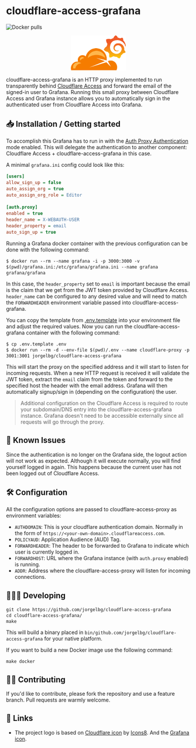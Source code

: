 # cloudflare-access-grafana

![Docker pulls](https://badgen.net/docker/pulls/jorgelbg/cloudflare-access-grafana?icon=docker&color=purple)

<p align="center">
    <img class="center" src="docs/logo.svg" width="150" alt="cloudflare access grafana logo"/>
</p>

cloudflare-access-grafana is an HTTP proxy implemented to run transparently behind [Cloudflare
Access](https://teams.cloudflare.com/access/) and forward the email of the signed-in user to Grafana.
Running this small proxy between Cloudflare Access and Grafana instance allows you to
automatically sign in the authenticated user from Cloudflare Access into Grafana.

## 📥 Installation / Getting started

To accomplish this Grafana has to run in with the [Auth Proxy
Authentication](https://grafana.com/docs/grafana/latest/auth/auth-proxy/) mode enabled. This will
delegate the authentication to another component: Cloudflare Access + cloudflare-access-grafana in
this case.

A minimal `grafana.ini` config could look like this:

```ini
[users]
allow_sign_up = false
auto_assign_org = true
auto_assign_org_role = Editor

[auth.proxy]
enabled = true
header_name = X-WEBAUTH-USER
header_property = email
auto_sign_up = true
```

Running a Grafana docker container with the previous configuration can be done with the following command:

```shell
$ docker run --rm --name grafana -i -p 3000:3000 -v $(pwd)/grafana.ini:/etc/grafana/grafana.ini --name grafana grafana/grafana
```

In this case, the `header_property` set to `email` is important because the email is the claim
that we get from the JWT token provided by Cloudflare Access. `header_name` can be configured to any
desired value and will need to match the `FORWARDHEADER` environment variable passed into
cloudflare-access-grafana.

You can copy the template from [.env.template](.env.template) into your environment file and adjust
the required values. Now you can run the cloudflare-access-grafana container with the following command:

```
$ cp .env.template .env
$ docker run --rm -d --env-file $(pwd)/.env --name cloudflare-proxy -p 3001:3001 jorgelbg/cloudflare-access-grafana
```

This will start the proxy on the specified address and it will start to listen for incoming requests.
When a new HTTP request is received it will validate the JWT token, extract the `email` claim from
the token and forward to the specified host the header with the email address. Grafana will then
automatically signup/sign in (depending on the configuration) the user.

> Additional configuration on the Cloudflare Access is required to route your subdomain/DNS entry
> into the cloudflare-access-grafana instance. Grafana doesn't need to be accessible externally since
> all requests will go through the proxy.

## 👾 Known Issues

Since the authentication is no longer on the Grafana side, the logout action will not work as
expected. Although it will execute normally, you will find yourself logged in again. This happens
because the current user has not been logged out of Cloudflare Access.

## 🛠 Configuration

All the configuration options are passed to cloudflare-access-proxy as environment variables:

* `AUTHDOMAIN`: This is your cloudflare authentication domain. Normally in the form of `https://<your-own-domain>.cloudflareaccess.com`.
* `POLICYAUD`: Application Audience (AUD) Tag.
* `FORWARDHEADER`: The header to be forwarded to Grafana to indicate which user is currently logged in.
* `FORWARDHOST`: URL where the Grafana instance (with `auth.proxy` enabled) is running.
* `ADDR`: Address where the cloudflare-access-proxy will listen for incoming connections.

## 👨🏻‍💻 Developing

```shell
git clone https://github.com/jorgelbg/cloudflare-access-grafana
cd cloudflare-access-grafana/
make
```

This will build a binary placed in `bin/github.com/jorgelbg/cloudflare-access-grafana` for your native platform.

If you want to build a new Docker image use the following command:

```shell
make docker
```

## 🤚🏻 Contributing

If you'd like to contribute, please fork the repository and use a feature
branch. Pull requests are warmly welcome.

## 🚀 Links

- The project logo is based on [Cloudflare icon](https://icons8.com/icons/set/cloudflare) by [Icons8](https://icons8.com). And the [Grafana icon](https://grafana.com/).
